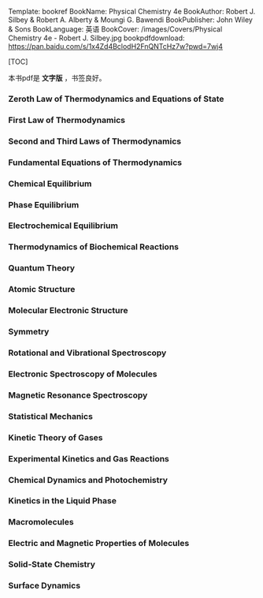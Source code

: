 Template: bookref
BookName: Physical Chemistry 4e
BookAuthor: Robert J. Silbey & Robert A. Alberty & Moungi G. Bawendi
BookPublisher: John Wiley & Sons
BookLanguage: 英语
BookCover: /images/Covers/Physical Chemistry 4e - Robert J. Silbey.jpg
bookpdfdownload: https://pan.baidu.com/s/1x4Zd4BclodH2FnQNTcHz7w?pwd=7wj4 


[TOC]

本书pdf是 **文字版**  ，书签良好。

### Zeroth Law of Thermodynamics and Equations of State

### First Law of Thermodynamics

### Second and Third Laws of Thermodynamics

### Fundamental Equations of Thermodynamics

### Chemical Equilibrium

### Phase Equilibrium

### Electrochemical Equilibrium

### Thermodynamics of Biochemical Reactions

### Quantum Theory

### Atomic Structure

### Molecular Electronic Structure

### Symmetry

### Rotational and Vibrational Spectroscopy

### Electronic Spectroscopy of Molecules

### Magnetic Resonance Spectroscopy

### Statistical Mechanics

### Kinetic Theory of Gases

### Experimental Kinetics and Gas Reactions

### Chemical Dynamics and Photochemistry

### Kinetics in the Liquid Phase

### Macromolecules

### Electric and Magnetic Properties of Molecules

### Solid-State Chemistry

### Surface Dynamics